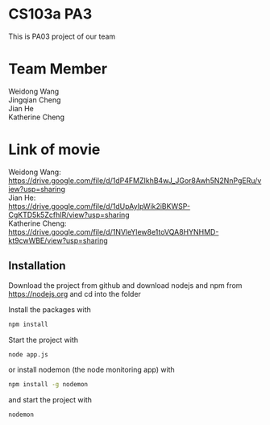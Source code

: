 # CS103a PA3

This is PA03 project of our team

# Team Member
Weidong Wang<br/>Jingqian Cheng<br/>Jian He<br/>Katherine Cheng

# Link of movie
Weidong Wang:<br/>
https://drive.google.com/file/d/1dP4FMZIkhB4wJ_JGor8Awh5N2NnPgERu/view?usp=sharing <br/>
Jian He: <br/>
https://drive.google.com/file/d/1dUpAyIpWik2iBKWSP-CgKTD5k5ZcfhIR/view?usp=sharing <br/>
Katherine Cheng: <br/>
https://drive.google.com/file/d/1NVleYlew8e1toVQA8HYNHMD-kt9cwWBE/view?usp=sharing

## Installation
Download the project from github and download nodejs and npm from https://nodejs.org
and cd into the folder

Install the packages with
``` bash
npm install
```
Start the project with
``` bash
node app.js
```
or install nodemon (the node monitoring app) with
``` bash
npm install -g nodemon
```
and start the project with
``` bash
nodemon
```
